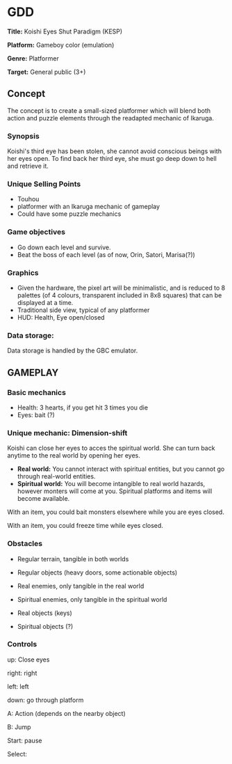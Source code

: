 # GDD

**Title:** Koishi Eyes Shut Paradigm (KESP)

**Platform:** Gameboy color (emulation)

**Genre:** Platformer

**Target:** General public (3+)


## Concept
The concept is to create a small-sized platformer which will blend both action and puzzle elements through the readapted mechanic of Ikaruga.

### Synopsis
Koishi's third eye has been stolen, she cannot avoid conscious beings with her eyes open. To find back her third eye, she must go deep down to hell and retrieve it.

### Unique Selling Points
- Touhou
- platformer with an Ikaruga mechanic of gameplay
- Could have some puzzle mechanics

### Game objectives
- Go down each level and survive.
- Beat the boss of each level (as of now, Orin, Satori, Marisa(?))

### Graphics
- Given the hardware, the pixel art will be minimalistic, and is reduced to 8 palettes (of 4 colours, transparent included in 8x8 squares) that can be displayed at a time.
- Traditional side view, typical of any platformer
- HUD: Health, Eye open/closed

### Data storage:
Data storage is handled by the GBC emulator.

## GAMEPLAY
### Basic mechanics
- Health: 3 hearts, if you get hit 3 times you die
- Eyes: bait (?)

### Unique mechanic: Dimension-shift
Koishi can close her eyes to acces the spiritual world. She can turn back anytime to the real world by opening her eyes.
- __Real world:__ You cannot interact with spiritual entities, but you cannot go through real-world entities.
- __Spiritual world:__ You will become intangible to real world hazards, however monters will come at you. Spiritual platforms and items will become available.

With an item, you could bait monsters elsewhere while you are eyes closed.

With an item, you could freeze time while eyes closed.

### Obstacles
- Regular terrain, tangible in both worlds
- Regular objects (heavy doors, some actionable objects)

- Real enemies, only tangible in the real world
- Spiritual enemies, only tangible in the spiritual world

- Real objects (keys)
- Spiritual objects (?)

### Controls
up: Close eyes

right: right

left: left

down: go through platform

A: Action (depends on the nearby object)

B: Jump

Start: pause

Select: 
